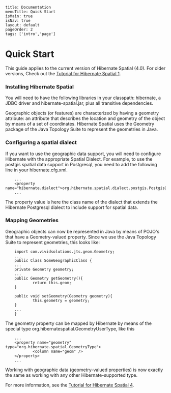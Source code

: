 ```
title: Documentation
menuTitle: Quick Start
isMain: true
isNav: true
layout: default
pageOrder: 2
tags: ['intro','page']
```

# Quick Start

This guide applies to the current version of Hibernate Spatial (4.0). For older versions, Check out the [Tutorial for Hibernate Spatial 1](02-Tutorial/02-tutorial1).

### Installing Hibernate Spatial

You will need to have the following libraries in your classpath: hibernate, a JDBC driver and hibernate-spatial.jar, plus all transitive dependencies.

Geographic objects (or features) are characterized by having a geometry attribute: an attribute that describes the location and geometry of the object by means of a set of coordinates. Hibernate Spatial uses the Geometry package of the Java Topology Suite to represent the geometries in Java.

### Configuring a spatial dialect

If you want to use the geographic data support, you will need to configure Hibernate with the appropriate Spatial Dialect. For example, to use the postgis spatial data support in Postgresql, you need to add the following line in your hibernate.cfg.xml.

        ...
        <property name="hibernate.dialect">org.hibernate.spatial.dialect.postgis.PostgisDialect</property>
        ...
            
The property value is here the class name of the dialect that extends the Hibernate Postgresql dialect to include support for spatial data.

### Mapping Geometries

Geographic objects can now be represented in Java by means of POJO's that have a Geometry-valued property. Since we use the Java Topology Suite to represent geometries, this looks like:

        import com.vividsolutions.jts.geom.Geometry;
        ...
        public Class SomeGeographicClass {
        ...
        private Geometry geometry;
        ...
        public Geometry getGeometry(){
                return this.geom;
        }

        public void setGeometry(Geometry geometry){
                this.geometry = geometry;
        }
        ...
        }
            
The geometry property can be mapped by Hibernate by means of the special type org.hibernatespatial.GeometryUserType, like this

        ...
        <property name="geometry" type="org.hibernate.spatial.GeometryType">
                <column name="geom" />
        </property>
        ...
            
Working with geographic data (geometry-valued properties) is now exactly the same as working with any other Hibernate-supported type.

For more information, see the [Tutorial for Hibernate Spatial 4](02-Tutorial/01-tutorial4).
 
